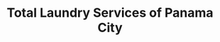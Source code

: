 ---
title: "Total Laundry Services of Panama City"
url: /panama-city/total-laundry-services-of-panama-city/
shop: laundry
---